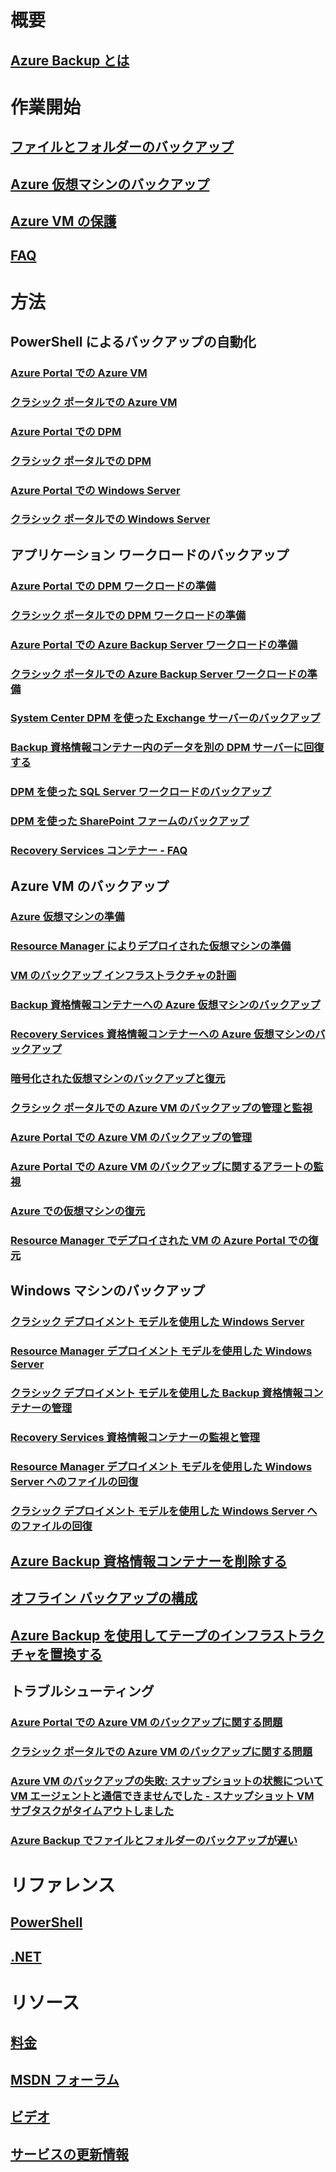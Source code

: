 # 概要
## [Azure Backup とは](backup-introduction-to-azure-backup.md)
# 作業開始
## [ファイルとフォルダーのバックアップ](backup-try-azure-backup-in-10-mins.md)
## [Azure 仮想マシンのバックアップ](backup-azure-vms-first-look.md)
## [Azure VM の保護](backup-azure-vms-first-look-arm.md)
## [FAQ](backup-azure-backup-faq.md)
# 方法
## PowerShell によるバックアップの自動化
### [Azure Portal での Azure VM](backup-azure-vms-automation.md)
### [クラシック ポータルでの Azure VM](backup-azure-vms-classic-automation.md)
### [Azure Portal での DPM](backup-dpm-automation.md)
### [クラシック ポータルでの DPM](backup-dpm-automation-classic.md)
### [Azure Portal での Windows Server](backup-client-automation.md)
### [クラシック ポータルでの Windows Server](backup-client-automation-classic.md)
## アプリケーション ワークロードのバックアップ
### [Azure Portal での DPM ワークロードの準備](backup-azure-dpm-introduction.md)
### [クラシック ポータルでの DPM ワークロードの準備](backup-azure-dpm-introduction-classic.md)
### [Azure Portal での Azure Backup Server ワークロードの準備](backup-azure-microsoft-azure-backup.md)
### [クラシック ポータルでの Azure Backup Server ワークロードの準備](backup-azure-microsoft-azure-backup-classic.md)
### [System Center DPM を使った Exchange サーバーのバックアップ](backup-azure-backup-exchange-server.md)
### [Backup 資格情報コンテナー内のデータを別の DPM サーバーに回復する](backup-azure-alternate-dpm-server.md)
### [DPM を使った SQL Server ワークロードのバックアップ](backup-azure-backup-sql.md)
### [DPM を使った SharePoint ファームのバックアップ](backup-azure-backup-sharepoint.md)
### [Recovery Services コンテナー - FAQ](backup-azure-backup-ibiza-faq.md)
## Azure VM のバックアップ
### [Azure 仮想マシンの準備](backup-azure-vms-prepare.md)
### [Resource Manager によりデプロイされた仮想マシンの準備](backup-azure-arm-vms-prepare.md)
### [VM のバックアップ インフラストラクチャの計画](backup-azure-vms-introduction.md)
### [Backup 資格情報コンテナーへの Azure 仮想マシンのバックアップ](backup-azure-vms.md)
### [Recovery Services 資格情報コンテナーへの Azure 仮想マシンのバックアップ](backup-azure-arm-vms.md)
### [暗号化された仮想マシンのバックアップと復元](backup-azure-vms-encryption.md)
### [クラシック ポータルでの Azure VM のバックアップの管理と監視](backup-azure-manage-vms-classic.md)
### [Azure Portal での Azure VM のバックアップの管理](backup-azure-manage-vms.md)
### [Azure Portal での Azure VM のバックアップに関するアラートの監視](backup-azure-monitor-vms.md)
### [Azure での仮想マシンの復元](backup-azure-restore-vms.md)
### [Resource Manager でデプロイされた VM の Azure Portal での復元](backup-azure-arm-restore-vms.md)
## Windows マシンのバックアップ
### [クラシック デプロイメント モデルを使用した Windows Server](backup-configure-vault-classic.md)
### [Resource Manager デプロイメント モデルを使用した Windows Server](backup-configure-vault.md)
### [クラシック デプロイメント モデルを使用した Backup 資格情報コンテナーの管理](backup-azure-manage-windows-server-classic.md)
### [Recovery Services 資格情報コンテナーの監視と管理](backup-azure-manage-windows-server.md)
### [Resource Manager デプロイメント モデルを使用した Windows Server へのファイルの回復](backup-azure-restore-windows-server.md)
### [クラシック デプロイメント モデルを使用した Windows Server へのファイルの回復](backup-azure-restore-windows-server-classic.md)

## [Azure Backup 資格情報コンテナーを削除する](backup-azure-delete-vault.md)
## [オフライン バックアップの構成](backup-azure-backup-import-export.md)
## [Azure Backup を使用してテープのインフラストラクチャを置換する](backup-azure-backup-cloud-as-tape.md)
## トラブルシューティング
### [Azure Portal での Azure VM のバックアップに関する問題](backup-azure-vms-troubleshoot.md)
### [クラシック ポータルでの Azure VM のバックアップに関する問題](backup-azure-vms-troubleshoot-classic.md)
### [Azure VM のバックアップの失敗: スナップショットの状態について VM エージェントと通信できませんでした - スナップショット VM サブタスクがタイムアウトしました](backup-azure-troubleshoot-vm-backup-fails-snapshot-timeout.md)
### [Azure Backup でファイルとフォルダーのバックアップが遅い](backup-azure-troubleshoot-slow-backup-performance-issue.md)

# リファレンス
## [PowerShell](/powershell/resourcemanager/azurerm.recoveryservices.backup/v2.3.0/azurerm.recoveryservices.backup)
## [.NET](/dotnet/api/microsoft.azure.management.recoveryservices.backup)

# リソース
## [料金](https://azure.microsoft.com/pricing/details/backup/)
## [MSDN フォーラム](https://social.msdn.microsoft.com/Forums/en-US/home?forum=windowsazureonlinebackup) 
## [ビデオ](https://azure.microsoft.com/documentation/videos/index/?services=backup) 
## [サービスの更新情報](https://azure.microsoft.com/updates/?product=backup)


<!--HONumber=Jan17_HO3-->


